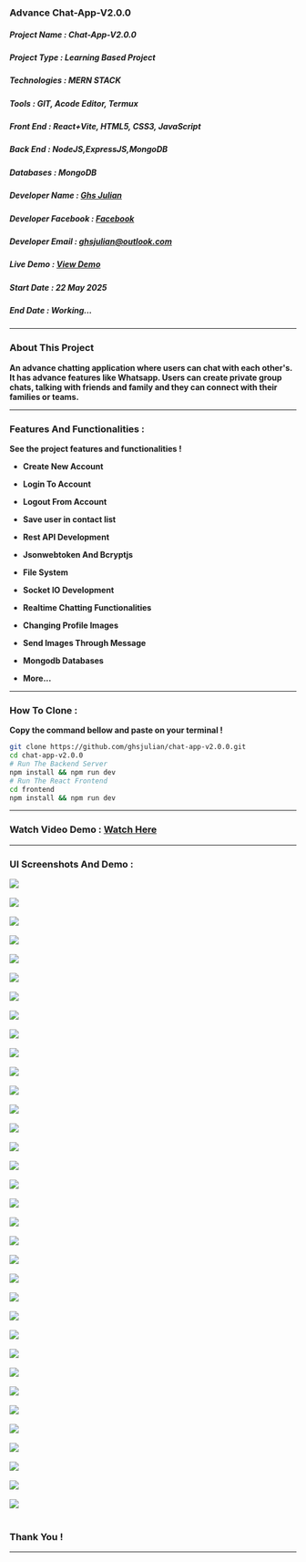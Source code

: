 ### Advance Chat-App-V2.0.0

##### Project Name :  Chat-App-V2.0.0

##### Project Type : Learning Based Project 

##### Technologies : MERN STACK

##### Tools : GIT, Acode Editor, Termux

##### Front End : React+Vite, HTML5, CSS3, JavaScript

##### Back End : NodeJS,ExpressJS,MongoDB

##### Databases : MongoDB

##### Developer Name : <a href="https://ghsresume.netlify.app" target="_blank">Ghs Julian</a>

##### Developer Facebook : <a href="https://web.facebook.com/ghs.julian.85" target="_blank">Facebook</a>

##### Developer Email : <a href="email:ghsjulian@outlook.com" target="_blank"> ghsjulian@outlook.com </a>

##### Live Demo : <a href="https://" target="_blank">View Demo </a>

##### Start Date : 22 May 2025

##### End Date : Working...

---

### About This Project 


**An advance chatting application where users can chat with each other's. It has advance features like Whatsapp. Users can create private group chats, talking with friends and family and they can connect with their families or teams.**






---

### Features And Functionalities :

**See the project features and functionalities !**

-   **Create New Account**

-   **Login To Account**

-   **Logout From Account**

-   **Save user in contact list**

-   **Rest API Development**
   
-   **Jsonwebtoken And Bcryptjs**

-   **File System**

-   **Socket IO Development**

-  **Realtime Chatting Functionalities**

-   **Changing Profile Images** 

-  **Send Images Through Message**

-   **Mongodb Databases**

-   **More...**

---

### How To Clone :

**Copy the command bellow and paste on your terminal !**

```bash
git clone https://github.com/ghsjulian/chat-app-v2.0.0.git
cd chat-app-v2.0.0
# Run The Backend Server
npm install && npm run dev
# Run The React Frontend
cd frontend
npm install && npm run dev

```


---


### Watch Video Demo : <a href="https://www.facebook.com/ghs.julian.85/videos/4145985588962855/?mibextid=ClGUQ9kqrXgNGENK" target="_blank">Watch Here</a>


---


### UI Screenshots And Demo :

<img src="/demo/Screenshot_2025-05-27-18-04-12-55_a2cf8efcdd42a8e6f7906303f104fb67.jpg" width="" height="" /><br/><br/>
<img src="/demo/Screenshot_2025-05-27-18-08-19-47_a87fd7db6caa850b517aa6fa9d2fcd0e.jpg" width="" height="" /><br/><br/>
<img src="/demo/Screenshot_2025-05-27-18-08-34-30_a87fd7db6caa850b517aa6fa9d2fcd0e.jpg" width="" height="" /><br/><br/>
<img src="/demo/Screenshot_2025-05-27-18-09-38-48_a87fd7db6caa850b517aa6fa9d2fcd0e.jpg" width="" height="" /><br/><br/>
<img src="/demo/Screenshot_2025-05-27-18-09-46-09_a87fd7db6caa850b517aa6fa9d2fcd0e.jpg" width="" height="" /><br/><br/>
<img src="/demo/Screenshot_2025-05-27-18-09-53-70_a87fd7db6caa850b517aa6fa9d2fcd0e.jpg" width="" height="" /><br/><br/>
<img src="/demo/Screenshot_2025-05-27-18-10-41-48_a87fd7db6caa850b517aa6fa9d2fcd0e.jpg" width="" height="" /><br/><br/>
<img src="/demo/Screenshot_2025-05-27-18-10-55-77_a87fd7db6caa850b517aa6fa9d2fcd0e.jpg" width="" height="" /><br/><br/>
<img src="/demo/Screenshot_2025-05-27-18-11-04-78_a87fd7db6caa850b517aa6fa9d2fcd0e.jpg" width="" height="" /><br/><br/>
<img src="/demo/Screenshot_2025-05-27-18-11-09-74_a87fd7db6caa850b517aa6fa9d2fcd0e.jpg" width="" height="" /><br/><br/>
<img src="/demo/Screenshot_2025-05-27-18-11-14-52_a87fd7db6caa850b517aa6fa9d2fcd0e.jpg" width="" height="" /><br/><br/>
<img src="/demo/Screenshot_2025-05-27-18-11-19-84_a87fd7db6caa850b517aa6fa9d2fcd0e.jpg" width="" height="" /><br/><br/>
<img src="/demo/Screenshot_2025-05-27-18-11-31-83_a87fd7db6caa850b517aa6fa9d2fcd0e.jpg" width="" height="" /><br/><br/>
<img src="/demo/Screenshot_2025-05-27-18-11-43-16_a87fd7db6caa850b517aa6fa9d2fcd0e.jpg" width="" height="" /><br/><br/>
<img src="/demo/Screenshot_2025-05-27-18-11-51-81_a87fd7db6caa850b517aa6fa9d2fcd0e.jpg" width="" height="" /><br/><br/>
<img src="/demo/Screenshot_2025-05-27-18-11-56-08_a87fd7db6caa850b517aa6fa9d2fcd0e.jpg" width="" height="" /><br/><br/>
<img src="/demo/Screenshot_2025-05-27-18-12-01-10_a87fd7db6caa850b517aa6fa9d2fcd0e.jpg" width="" height="" /><br/><br/>
<img src="/demo/Screenshot_2025-05-27-18-12-23-59_a87fd7db6caa850b517aa6fa9d2fcd0e.jpg" width="" height="" /><br/><br/>
<img src="/demo/Screenshot_2025-05-27-18-12-33-92_a87fd7db6caa850b517aa6fa9d2fcd0e.jpg" width="" height="" /><br/><br/>
<img src="/demo/Screenshot_2025-05-27-18-13-23-33_a87fd7db6caa850b517aa6fa9d2fcd0e.jpg" width="" height="" /><br/><br/>
<img src="/demo/Screenshot_2025-05-27-18-13-35-18_a87fd7db6caa850b517aa6fa9d2fcd0e.jpg" width="" height="" /><br/><br/>
<img src="/demo/Screenshot_2025-05-27-18-14-24-38_a87fd7db6caa850b517aa6fa9d2fcd0e.jpg" width="" height="" /><br/><br/>
<img src="/demo/Screenshot_2025-05-27-18-14-30-65_a87fd7db6caa850b517aa6fa9d2fcd0e.jpg" width="" height="" /><br/><br/>
<img src="/demo/Screenshot_2025-05-27-18-14-52-80_a87fd7db6caa850b517aa6fa9d2fcd0e.jpg" width="" height="" /><br/><br/>
<img src="/demo/Screenshot_2025-05-27-18-14-57-64_a87fd7db6caa850b517aa6fa9d2fcd0e.jpg" width="" height="" /><br/><br/>
<img src="/demo/Screenshot_2025-05-27-18-15-21-64_a87fd7db6caa850b517aa6fa9d2fcd0e.jpg" width="" height="" /><br/><br/>
<img src="/demo/Screenshot_2025-05-27-18-15-31-53_a87fd7db6caa850b517aa6fa9d2fcd0e.jpg" width="" height="" /><br/><br/>
<img src="/demo/Screenshot_2025-05-27-18-15-42-39_a87fd7db6caa850b517aa6fa9d2fcd0e.jpg" width="" height="" /><br/><br/>
<img src="/demo/Screenshot_2025-05-27-18-15-57-75_a87fd7db6caa850b517aa6fa9d2fcd0e.jpg" width="" height="" /><br/><br/>
<img src="/demo/Screenshot_2025-05-27-18-16-05-27_a87fd7db6caa850b517aa6fa9d2fcd0e.jpg" width="" height="" /><br/><br/>
<img src="/demo/Screenshot_2025-05-27-18-16-30-00_a87fd7db6caa850b517aa6fa9d2fcd0e.jpg" width="" height="" /><br/><br/>
<img src="/demo/Screenshot_2025-05-27-18-16-53-45_a87fd7db6caa850b517aa6fa9d2fcd0e.jpg" width="" height="" /><br/><br/>
<img src="/demo/Screenshot_2025-05-27-18-16-58-89_a87fd7db6caa850b517aa6fa9d2fcd0e.jpg" width="" height="" /><br/><br/>
<img src="/demo/Screenshot_2025-05-27-20-54-18-14_a87fd7db6caa850b517aa6fa9d2fcd0e.jpg" width="" height="" /><br/><br/>




### Thank You !

---

